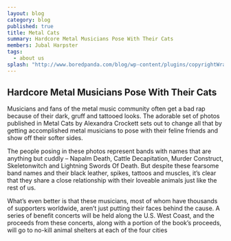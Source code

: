```yaml
---
layout: blog
category: blog
published: true
title: Metal Cats
summary: Hardcore Metal Musicians Pose With Their Cats
members: Jubal Harpster
tags:
  - about us
splash: "http://www.boredpanda.com/blog/wp-content/plugins/copyrightWrapper/watermark.php?display=true&image=http://www.boredpanda.com/blog/wp-content/uploads/2014/04/metal-cats-alexandra-crockett-1.jpg"
---
```


## Hardcore Metal Musicians Pose With Their Cats

Musicians and fans of the metal music community often get a bad rap because of their dark, gruff and tattooed looks. The adorable set of photos published in Metal Cats by Alexandra Crockett sets out to change all that by getting accomplished metal musicians to pose with their feline friends and show off their softer sides.

The people posing in these photos represent bands with names that are anything but cuddly – Napalm Death, Cattle Decapitation, Murder Construct, Skeletonwitch and Lightning Swords Of Death. But despite these fearsome band names and their black leather, spikes, tattoos and muscles, it’s clear that they share a close relationship with their loveable animals just like the rest of us.

What’s even better is that these musicians, most of whom have thousands of supporters worldwide, aren’t just putting their faces behind the cause. A series of benefit concerts will be held along the U.S. West Coast, and the proceeds from these concerts, along with a portion of the book’s proceeds, will go to no-kill animal shelters at each of the four cities
